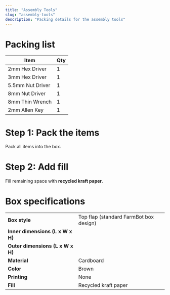 ```yaml
---
title: "Assembly Tools"
slug: "assembly-tools"
description: "Packing details for the assembly tools"
---
```


# Packing list

|Item                          |Qty                           |
|------------------------------|------------------------------|
|2mm Hex Driver                |1
|3mm Hex Driver                |1
|5.5mm Nut Driver              |1
|8mm Nut Driver                |1
|8mm Thin Wrench               |1
|2mm Allen Key                 |1

# Step 1: Pack the items

Pack all items into the box.

# Step 2: Add fill

Fill remaining space with **recycled kraft paper**.

# Box specifications

|                                |                              |
|--------------------------------|------------------------------|
|**Box style**                   |Top flap (standard FarmBot box design)
|**Inner dimensions (L x W x H)**|
|**Outer dimensions (L x W x H)**|
|**Material**                    |Cardboard
|**Color**                       |Brown
|**Printing**                    |None
|**Fill**                        |Recycled kraft paper

